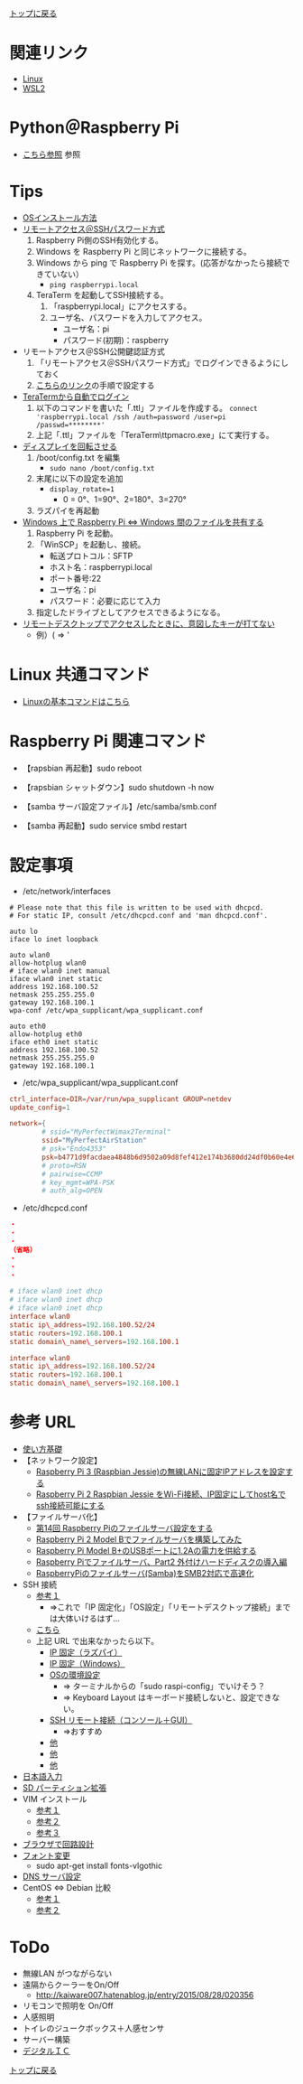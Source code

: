 [トップに戻る](../index.md)

# 関連リンク

- [Linux](../sft_linux/linux.md)
- [WSL2](../sft_wsl2/wsl2.md)

# Python＠Raspberry Pi
- [こちら参照](../lng_python/python_raspberrypi.md) 参照

# Tips
- [OSインストール方法](https://www.indoorcorgielec.com/resources/raspberry-pi/raspberry-pi-os%E3%81%AE%E3%82%A4%E3%83%B3%E3%82%B9%E3%83%88%E3%83%BC%E3%83%AB/)
- [リモートアクセス＠SSHパスワード方式](https://bright-east-blog.com/skill-up/raspberrypi-ssh-login-setting#toc3)
	1. Raspberry Pi側のSSH有効化する。
	1. Windows を Raspberry Pi と同じネットワークに接続する。
	1. Windows から ping で Raspberry Pi を探す。(応答がなかったら接続できていない）
		- `ping raspberrypi.local`
	1. TeraTerm を起動してSSH接続する。
		1. 「raspberrypi.local」にアクセスする。
		1. ユーザ名、パスワードを入力してアクセス。
			- ユーザ名：pi
			- パスワード(初期)：raspberry
- リモートアクセス＠SSH公開鍵認証方式
	1. 「リモートアクセス＠SSHパスワード方式」でログインできるようにしておく
	1. [こちらのリンク](https://webkaru.net/linux/tera-term-ssh-login-public-key/)の手順で設定する
- [TeraTermから自動でログイン](https://teraterm.jp/?p=37)
	1. 以下のコマンドを書いた「.ttl」ファイルを作成する。
		`connect 'raspberrypi.local /ssh /auth=password /user=pi /passwd=********'`
	1. 上記「.ttl」ファイルを「TeraTerm\ttpmacro.exe」にて実行する。
- [ディスプレイを回転させる](https://lunaticsol.wordpress.com/2018/01/24/%E3%83%A9%E3%82%BA%E3%83%91%E3%82%A4%E3%81%AE%E7%94%BB%E9%9D%A2%E3%82%92%E5%9B%9E%E8%BB%A2%E3%81%95%E3%81%9B%E3%82%8B/)
	1. /boot/config.txt を編集
		- `sudo nano /boot/config.txt`
	1. 末尾に以下の設定を追加
		- `display_rotate=1`
			- 0 = 0°、1=90°、2=180°、3=270°
	1. ラズパイを再起動
- [Windows 上で Raspberry Pi ⇔ Windows 間のファイルを共有する](https://denor.jp/windows%E3%81%A8raspberry-pi%E3%81%AE%E9%96%93%E3%81%A7%E7%B0%A1%E5%8D%98%E3%81%AB%E3%83%95%E3%82%A1%E3%82%A4%E3%83%AB%E8%BB%A2%E9%80%81%E3%83%BB%E3%83%95%E3%82%A9%E3%83%AB%E3%83%80%E5%90%8C%E6%9C%9F)
	1. Raspberry Pi を起動。
	1. 「WinSCP」を起動し、接続。
		- 転送プロトコル：SFTP
		- ホスト名：raspberrypi.local
		- ポート番号:22
		- ユーザ名：pi
		- パスワード：必要に応じて入力
	1. 指定したドライブとしてアクセスできるようになる。
- [リモートデスクトップでアクセスしたときに、意図したキーが打てない](http://www.eonet.ne.jp/~smallbear/X/xrdp-jpkeymap.html)
	- 例）( ⇒ '

# Linux 共通コマンド

- [Linuxの基本コマンドはこちら](../sft_linux/linux.md)

# Raspberry Pi 関連コマンド

- 【rapsbian 再起動】sudo reboot
- 【rapsbian シャットダウン】sudo shutdown -h now

- 【samba サーバ設定ファイル】/etc/samba/smb.conf
- 【samba 再起動】sudo service smbd restart

# 設定事項

- /etc/network/interfaces

```:/etc/network/interfaces
# Please note that this file is written to be used with dhcpcd.
# For static IP, consult /etc/dhcpcd.conf and 'man dhcpcd.conf'.

auto lo
iface lo inet loopback

auto wlan0
allow-hotplug wlan0
# iface wlan0 inet manual
iface wlan0 inet static
address 192.168.100.52
netmask 255.255.255.0
gateway 192.168.100.1
wpa-conf /etc/wpa_supplicant/wpa_supplicant.conf

auto eth0
allow-hotplug eth0
iface eth0 inet static
address 192.168.100.52
netmask 255.255.255.0
gateway 192.168.100.1
```

- /etc/wpa\_supplicant/wpa\_supplicant.conf

``` :/etc/wpa_supplicant/wpa_supplicant.conf
ctrl_interface=DIR=/var/run/wpa_supplicant GROUP=netdev
update_config=1

network={
        # ssid="MyPerfectWimax2Terminal"
        ssid="MyPerfectAirStation"
        # psk="Endo4353"
        psk=b4771d9facdaea4848b6d9502a09d8fef412e174b3680dd24df0b60e4e6c386f
        # proto=RSN
        # pairwise=CCMP
        # key_mgmt=WPA-PSK
        # auth_alg=OPEN
```

- /etc/dhcpcd.conf

``` :/etc/dhcpcd.conf
・
・
・
（省略）
・
・
・

# iface wlan0 inet dhcp
# iface wlan0 inet dhcp
# iface wlan0 inet dhcp
interface wlan0
static ip\_address=192.168.100.52/24
static routers=192.168.100.1
static domain\_name\_servers=192.168.100.1

interface wlan0
static ip\_address=192.168.100.52/24
static routers=192.168.100.1
static domain\_name\_servers=192.168.100.1
```

# 参考 URL

- [使い方基礎](http://qiita.com/starswirl_k/items/2c4df3c5ef81aec66288)
- 【ネットワーク設定】
	- [Raspberry Pi 3 (Raspbian Jessie)の無線LANに固定IPアドレスを設定する](http://qiita.com/momotaro98/items/fa94c0ed6e9e727fe15e)
	- [Raspberry Pi 2 Raspbian Jessie をWi-Fi接続、IP固定にしてhost名でssh接続可能にする](http://qiita.com/laynts/items/b2d7089aaa5ed24dd1bb)
- 【ファイルサーバ化】
	- [第14回 Raspberry Piのファイルサーバ設定をする](https://tool-lab.com/make/raspberrypi-startup-14/)
	- [Raspberry Pi 2 Model Bでファイルサーバを構築してみた](http://俺の技術メモ.net/raspberry-pi-samba/)
	- [Raspberry Pi Model B+のUSBポートに1.2Aの電力を供給する](http://akkiesoft.hatenablog.jp/entry/20140727/1406443999)
	- [Raspberry Piでファイルサーバ、Part2 外付けハードディスクの導入編](http://denshikousaku.net/raspberry-pi-part2-external-hdd)
	- [RaspberryPiのファイルサーバ(Samba)をSMB2対応で高速化](http://blog.bnikka.com/raspberrypi/raspberrypi-samba.html)
- SSH 接続
	- [参考１](http://independence-sys.net/main/?p=975o)
		- ⇒これで「IP 固定化」「OS設定」「リモートデスクトップ接続」までは大体いけるはず…
	- [こちら](http://tomoyukim.hatenablog.com/entry/2015/05/23/150612)
	- 上記 URL で出来なかったら以下。
		- [IP 固定（ラズパイ）](http://www.hiramine.com/physicalcomputing/raspberrypi/setup_staticip.html)
		- [IP 固定（Windows）](http://pc-karuma.net/windows8-ip-address-static-setup/)
		- [OSの環境設定](http://usicolog.nomaki.jp/engineering/raspberryPi/raspberryPi2.html)
			- ⇒ ターミナルからの「sudo raspi-config」でいけそう？
			- ⇒ Keyboard Layout はキーボード接続しないと、設定できない。
		- [SSH リモート接続（コンソール＋GUI）](http://techblog.clara.jp/2015/02/raspberry-pi-2-model-b_install_and_ssh_connect/)
			- ⇒おすすめ
		- [他](http://usicolog.nomaki.jp/engineering/raspberryPi/raspberryPi_SSH.html)
		- [他](http://tomoyukim.hatenablog.com/entry/2015/05/23/150612)
		- [他](http://dangerous-animal141.hatenablog.com/entry/2013/11/04/170708)
- [日本語入力](http://www.eonet.ne.jp/~smallbear/X/xrdp-jpkeymap.html)
- [SD パーティション拡張](http://tomoyukim.hatenablog.com/entry/2015/05/27/124504)
- VIM インストール
	- [参考１](http://making.mrlittlebig.com/?p=31)
	- [参考２](http://qiita.com/moriyaman/items/44cda5318ad8b5f7a3ae)
	- [参考３](http://tomohikoseven-andre-tomohikoseven.blogspot.jp/2015/08/vimelixir-2.html)
- [ブラウザで回路設計](https://123d.circuits.io/)
- [フォント変更](http://www.mztn.org/rpi/rpi34.html)
	- sudo apt-get install fonts-vlgothic
- [DNS サーバ設定](http://www.linux-beginner.com/linux_setei2.html)
- CentOS ⇔ Debian 比較
	- [参考１](http://blog.asial.co.jp/819)
	- [参考２](http://www.kotaden.com/index.html)

# ToDo
- 無線LAN がつながらない
- 遠隔からクーラーをOn/Off
	- http://kaiware007.hatenablog.jp/entry/2015/08/28/020356
- リモコンで照明を On/Off
- 人感照明
- トイレのジュークボックス＋人感センサ
- サーバー構築
- [デジタルＩＣ](http://part.freelab.jp/p_iclogic.html)

[トップに戻る](../index.md)
